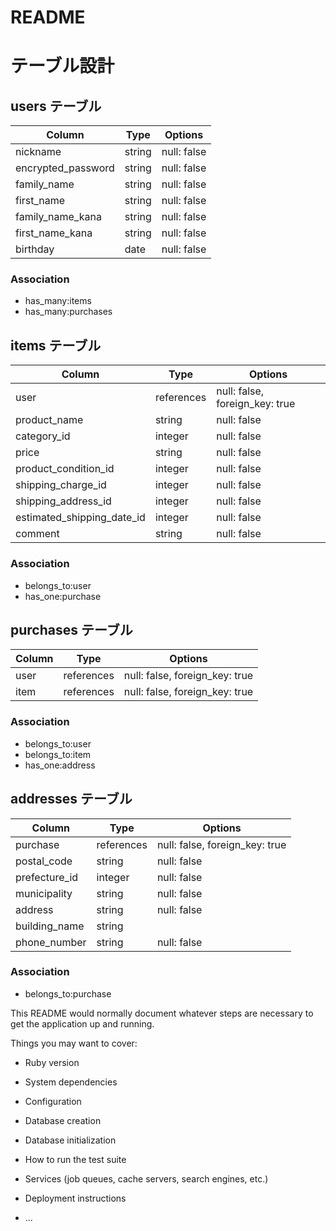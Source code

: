 # README

# テーブル設計

## users テーブル

| Column          | Type   | Options     |
| ----------------| ------ | ----------- |
|nickname         | string | null: false |
|encrypted_password| string | null: false |
|family_name      | string | null: false |
|first_name       | string | null: false |
|family_name_kana | string | null: false |
|first_name_kana  | string | null: false |
|birthday         | date    | null: false |


### Association

- has_many:items
- has_many:purchases

## items テーブル

| Column          | Type     | Options                      |
| ----------------| -------- | ---------------------------- |
|user             |references|null: false, foreign_key: true|
|product_name     | string   | null: false                  |
|category_id      | integer   | null: false                 |
|price            | string   | null: false                  |
|product_condition_id| integer   | null: false                  |
|shipping_charge_id | integer   | null: false                  |
|shipping_address_id | integer   | null: false                  |
|estimated_shipping_date_id| integer   | null: false            |
|comment          | string   | null: false                  |

### Association

- belongs_to:user
- has_one:purchase

## purchases テーブル

| Column | Type       | Options                        |
| ------ | ---------- | ------------------------------ |
| user   | references | null: false, foreign_key: true |
| item   | references | null: false, foreign_key: true |

### Association

- belongs_to:user
- belongs_to:item
- has_one:address

## addresses テーブル

| Column    | Type       | Options                        |
| -------   | ---------- | ------------------------------ |
|purchase   | references | null: false, foreign_key: true |
|postal_code| string     | null: false                  |
|prefecture_id    | integer     | null: false                  |
|municipality    | string     | null: false                  |
|address     | string     | null: false                  |
|building_name     | string     |                   |
|phone_number    | string     | null: false                  |

### Association

- belongs_to:purchase




This README would normally document whatever steps are necessary to get the
application up and running.

Things you may want to cover:

* Ruby version

* System dependencies

* Configuration

* Database creation

* Database initialization

* How to run the test suite

* Services (job queues, cache servers, search engines, etc.)

* Deployment instructions

* ...
